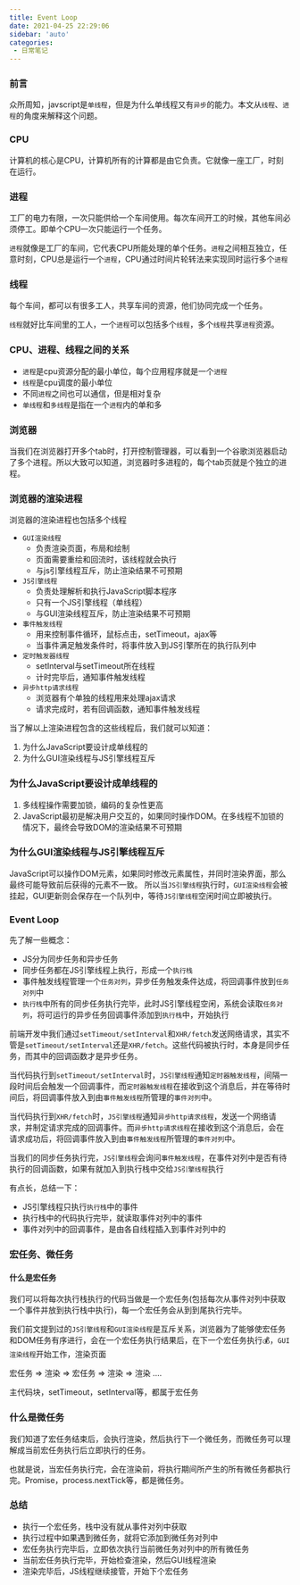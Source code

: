 ```yaml
---
title: Event Loop
date: 2021-04-25 22:29:06
sidebar: 'auto'
categories: 
 - 日常笔记
---
```

### 前言
众所周知，javscript是`单线程`，但是为什么单线程又有`异步`的能力。本文从`线程`、`进程`的角度来解释这个问题。

### CPU
计算机的核心是CPU，计算机所有的计算都是由它负责。它就像一座工厂，时刻在运行。

### 进程
工厂的电力有限，一次只能供给一个车间使用。每次车间开工的时候，其他车间必须停工。即单个CPU一次只能运行一个任务。

`进程`就像是工厂的车间，它代表CPU所能处理的单个任务。`进程`之间相互独立，任意时刻，CPU总是运行一个`进程`，CPU通过时间片轮转法来实现同时运行多个`进程`

### 线程
每个车间，都可以有很多工人，共享车间的资源，他们协同完成一个任务。

`线程`就好比车间里的工人，一个`进程`可以包括多个`线程`，多个`线程`共享`进程`资源。

### CPU、进程、线程之间的关系
- `进程`是cpu资源分配的最小单位，每个应用程序就是一个`进程`
- `线程`是cpu调度的最小单位
- 不同`进程`之间也可以通信，但是相对复杂
- `单线程`和`多线程`是指在一个`进程`内的单和多
### 浏览器
当我们在浏览器打开多个tab时，打开控制管理器，可以看到一个谷歌浏览器启动了多个进程。所以大致可以知道，浏览器时多进程的，每个tab页就是个独立的进程。

### 浏览器的渲染进程
浏览器的渲染进程也包括多个线程
- `GUI渲染线程`
    - 负责渲染页面，布局和绘制
    - 页面需要重绘和回流时，该线程就会执行
    - 与js引擎线程互斥，防止渲染结果不可预期
- `JS引擎线程`
    - 负责处理解析和执行JavaScript脚本程序
    - 只有一个JS引擎线程（单线程）
    - 与GUI渲染线程互斥，防止渲染结果不可预期
- `事件触发线程`
    - 用来控制事件循环，鼠标点击，setTimeout，ajax等
    - 当事件满足触发条件时，将事件放入到JS引擎所在的执行队列中
- `定时触发器线程`
    - setInterval与setTimeout所在线程
    - 计时完毕后，通知事件触发线程
- `异步http请求线程`
    - 浏览器有个单独的线程用来处理ajax请求
    - 请求完成时，若有回调函数，通知事件触发线程
    
当了解以上渲染进程包含的这些线程后，我们就可以知道：
1. 为什么JavaScript要设计成单线程的
2. 为什么GUI渲染线程与JS引擎线程互斥

### 为什么JavaScript要设计成单线程的
1. 多线程操作需要加锁，编码的复杂性更高
2. JavaScript最初是解决用户交互的，如果同时操作DOM。在多线程不加锁的情况下，最终会导致DOM的渲染结果不可预期

### 为什么GUI渲染线程与JS引擎线程互斥
JavaScript可以操作DOM元素，如果同时修改元素属性，并同时渲染界面，那么最终可能导致前后获得的元素不一致。
所以当`JS引擎线程`执行时，`GUI渲染线程`会被挂起，GUI更新则会保存在一个队列中，等待`JS引擎线程`空闲时间立即被执行。
### Event Loop
 先了解一些概念：
- JS分为同步任务和异步任务
- 同步任务都在JS引擎线程上执行，形成一个`执行栈`
- 事件触发线程管理一个`任务对列`，异步任务触发条件达成，将回调事件放到`任务对列`中
- `执行栈`中所有的同步任务执行完毕，此时JS引擎线程空闲，系统会读取`任务对列`，将可运行的异步任务回调事件添加到`执行栈`中，开始执行

前端开发中我们通过`setTimeout/setInterval`和`XHR/fetch`发送网络请求，其实不管是`setTimeout/setInterval`还是`XHR/fetch`。这些代码被执行时，本身是同步任务，而其中的回调函数才是异步任务。

当代码执行到`setTimeout/setInterval`时，`JS引擎线程`通知`定时器触发线程`，间隔一段时间后会触发一个回调事件，而`定时器触发线程`在接收到这个消息后，并在等待时间后，将回调事件放入到由`事件触发线程`所管理的`事件对列`中。

当代码执行到`XHR/fetch`时，`JS引擎线程`通知`异步http请求线程`，发送一个网络请求，并制定请求完成的回调事件。而`异步http请求线程`在接收到这个消息后，会在请求成功后，将回调事件放入到由`事件触发线程`所管理的`事件对列`中。

当我们的同步任务执行完，`JS引擎线程`会询问`事件触发线程`，在事件对列中是否有待执行的回调函数，如果有就加入到执行栈中交给`JS引擎线程`执行

有点长，总结一下：
- JS引擎线程只执行`执行栈`中的事件
- 执行栈中的代码执行完毕，就读取事件对列中的事件
- 事件对列中的回调事件，是由各自线程插入到事件对列中的
### 宏任务、微任务
#### 什么是宏任务
我们可以将每次执行栈执行的代码当做是一个宏任务(包括每次从事件对列中获取一个事件并放到执行栈中执行)，每一个宏任务会从到到尾执行完毕。

我们前文提到过的`JS引擎线程`和`GUI渲染线程`是互斥关系，浏览器为了能够使宏任务和DOM任务有序进行，会在一个宏任务执行结果后，在下一个宏任务执行💰，`GUI渲染线程`开始工作，渲染页面

宏任务 => 渲染 => 宏任务 => 渲染 => 渲染 ....

主代码块，setTimeout，setInterval等，都属于宏任务
### 什么是微任务
我们知道了宏任务结束后，会执行渲染，然后执行下一个微任务，而微任务可以理解成当前宏任务执行后立即执行的任务。

也就是说，当宏任务执行完，会在渲染前，将执行期间所产生的所有微任务都执行完。Promise，process.nextTick等，都是微任务。
### 总结
- 执行一个宏任务，栈中没有就从事件对列中获取
- 执行过程中如果遇到微任务，就将它添加到微任务对列中
- 宏任务执行完毕后，立即依次执行当前微任务对列中的所有微任务
- 当前宏任务执行完毕，开始检查渲染，然后GUI线程渲染
- 渲染完毕后，JS线程继续接管，开始下个宏任务